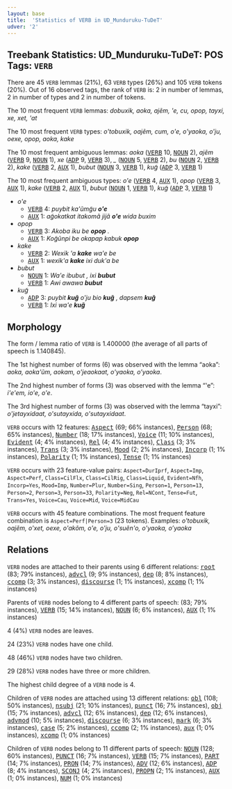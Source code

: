 ```yaml
---
layout: base
title:  'Statistics of VERB in UD_Munduruku-TuDeT'
udver: '2'
---
```


## Treebank Statistics: UD_Munduruku-TuDeT: POS Tags: `VERB`

There are 45 `VERB` lemmas (21%), 63 `VERB` types (26%) and 105 `VERB` tokens (20%).
Out of 16 observed tags, the rank of `VERB` is: 2 in number of lemmas, 2 in number of types and 2 in number of tokens.

The 10 most frequent `VERB` lemmas: <em>dobuxik, aoka, ajẽm, 'e, cu, opop, tayxi, xe, xet, 'at</em>

The 10 most frequent `VERB` types:  <em>o'tobuxik, oajẽm, cum, o'e, o'yaoka, o'ju, oexe, opop, aoka, kake</em>

The 10 most frequent ambiguous lemmas: <em>aoka</em> (<tt><a href="myu_tudet-pos-VERB.html">VERB</a></tt> 10, <tt><a href="myu_tudet-pos-NOUN.html">NOUN</a></tt> 2), <em>ajẽm</em> (<tt><a href="myu_tudet-pos-VERB.html">VERB</a></tt> 9, <tt><a href="myu_tudet-pos-NOUN.html">NOUN</a></tt> 1), <em>xe</em> (<tt><a href="myu_tudet-pos-ADP.html">ADP</a></tt> 9, <tt><a href="myu_tudet-pos-VERB.html">VERB</a></tt> 3), <em>_</em> (<tt><a href="myu_tudet-pos-NOUN.html">NOUN</a></tt> 5, <tt><a href="myu_tudet-pos-VERB.html">VERB</a></tt> 2), <em>bu</em> (<tt><a href="myu_tudet-pos-NOUN.html">NOUN</a></tt> 2, <tt><a href="myu_tudet-pos-VERB.html">VERB</a></tt> 2), <em>kake</em> (<tt><a href="myu_tudet-pos-VERB.html">VERB</a></tt> 2, <tt><a href="myu_tudet-pos-AUX.html">AUX</a></tt> 1), <em>bubut</em> (<tt><a href="myu_tudet-pos-NOUN.html">NOUN</a></tt> 3, <tt><a href="myu_tudet-pos-VERB.html">VERB</a></tt> 1), <em>kug̃</em> (<tt><a href="myu_tudet-pos-ADP.html">ADP</a></tt> 3, <tt><a href="myu_tudet-pos-VERB.html">VERB</a></tt> 1)

The 10 most frequent ambiguous types:  <em>o'e</em> (<tt><a href="myu_tudet-pos-VERB.html">VERB</a></tt> 4, <tt><a href="myu_tudet-pos-AUX.html">AUX</a></tt> 1), <em>opop</em> (<tt><a href="myu_tudet-pos-VERB.html">VERB</a></tt> 3, <tt><a href="myu_tudet-pos-AUX.html">AUX</a></tt> 1), <em>kake</em> (<tt><a href="myu_tudet-pos-VERB.html">VERB</a></tt> 2, <tt><a href="myu_tudet-pos-AUX.html">AUX</a></tt> 1), <em>bubut</em> (<tt><a href="myu_tudet-pos-NOUN.html">NOUN</a></tt> 1, <tt><a href="myu_tudet-pos-VERB.html">VERB</a></tt> 1), <em>kug̃</em> (<tt><a href="myu_tudet-pos-ADP.html">ADP</a></tt> 3, <tt><a href="myu_tudet-pos-VERB.html">VERB</a></tt> 1)


* <em>o'e</em>
  * <tt><a href="myu_tudet-pos-VERB.html">VERB</a></tt> 4: <em>puybit ka'ũmg̃u <b>o'e</b></em>
  * <tt><a href="myu_tudet-pos-AUX.html">AUX</a></tt> 1: <em>ag̃okatkat itakomã jijã <b>o'e</b> wida buxim</em>
* <em>opop</em>
  * <tt><a href="myu_tudet-pos-VERB.html">VERB</a></tt> 3: <em>Akoba iku be <b>opop</b> .</em>
  * <tt><a href="myu_tudet-pos-AUX.html">AUX</a></tt> 1: <em>Kog̃ũnpi be okapap kabuk <b>opop</b></em>
* <em>kake</em>
  * <tt><a href="myu_tudet-pos-VERB.html">VERB</a></tt> 2: <em>Wexik 'a <b>kake</b> wa'e be</em>
  * <tt><a href="myu_tudet-pos-AUX.html">AUX</a></tt> 1: <em>wexik'a <b>kake</b> ixi duk'a be</em>
* <em>bubut</em>
  * <tt><a href="myu_tudet-pos-NOUN.html">NOUN</a></tt> 1: <em>Wa'e ibubut , ixi <b>bubut</b></em>
  * <tt><a href="myu_tudet-pos-VERB.html">VERB</a></tt> 1: <em>Awi awawa <b>bubut</b></em>
* <em>kug̃</em>
  * <tt><a href="myu_tudet-pos-ADP.html">ADP</a></tt> 3: <em>puybit <b>kug̃</b> o'ju bio <b>kug̃</b> , dapsem <b>kug̃</b></em>
  * <tt><a href="myu_tudet-pos-VERB.html">VERB</a></tt> 1: <em>Ixi wa'e <b>kug̃</b></em>

## Morphology

The form / lemma ratio of `VERB` is 1.400000 (the average of all parts of speech is 1.140845).

The 1st highest number of forms (6) was observed with the lemma “aoka”: <em>aoka, aoka'ũm, aokam, o'jeaokaat, o'yaoka, o’yaoka</em>.

The 2nd highest number of forms (3) was observed with the lemma “'e”: <em>i'e'em, io'e, o'e</em>.

The 3rd highest number of forms (3) was observed with the lemma “tayxi”: <em>o'jetayxidaat, o'sutayxida, o'sutayxidaat</em>.

`VERB` occurs with 12 features: <tt><a href="myu_tudet-feat-Aspect.html">Aspect</a></tt> (69; 66% instances), <tt><a href="myu_tudet-feat-Person.html">Person</a></tt> (68; 65% instances), <tt><a href="myu_tudet-feat-Number.html">Number</a></tt> (18; 17% instances), <tt><a href="myu_tudet-feat-Voice.html">Voice</a></tt> (11; 10% instances), <tt><a href="myu_tudet-feat-Evident.html">Evident</a></tt> (4; 4% instances), <tt><a href="myu_tudet-feat-Rel.html">Rel</a></tt> (4; 4% instances), <tt><a href="myu_tudet-feat-Class.html">Class</a></tt> (3; 3% instances), <tt><a href="myu_tudet-feat-Trans.html">Trans</a></tt> (3; 3% instances), <tt><a href="myu_tudet-feat-Mood.html">Mood</a></tt> (2; 2% instances), <tt><a href="myu_tudet-feat-Incorp.html">Incorp</a></tt> (1; 1% instances), <tt><a href="myu_tudet-feat-Polarity.html">Polarity</a></tt> (1; 1% instances), <tt><a href="myu_tudet-feat-Tense.html">Tense</a></tt> (1; 1% instances)

`VERB` occurs with 23 feature-value pairs: `Aspect=DurIprf`, `Aspect=Imp`, `Aspect=Perf`, `Class=CilFlx`, `Class=CilRig`, `Class=Liquid`, `Evident=Nfh`, `Incorp=Yes`, `Mood=Imp`, `Number=Plur`, `Number=Sing`, `Person=1`, `Person=13`, `Person=2`, `Person=3`, `Person=33`, `Polarity=Neg`, `Rel=NCont`, `Tense=Fut`, `Trans=Yes`, `Voice=Cau`, `Voice=Mid`, `Voice=MidCau`

`VERB` occurs with 45 feature combinations.
The most frequent feature combination is `Aspect=Perf|Person=3` (23 tokens).
Examples: <em>o'tobuxik, oajẽm, o'xet, oexe, o'akõm, o'e, o'ju, o'suẽn'o, o'yaoka, o’yaoka</em>


## Relations

`VERB` nodes are attached to their parents using 6 different relations: <tt><a href="myu_tudet-dep-root.html">root</a></tt> (83; 79% instances), <tt><a href="myu_tudet-dep-advcl.html">advcl</a></tt> (9; 9% instances), <tt><a href="myu_tudet-dep-dep.html">dep</a></tt> (8; 8% instances), <tt><a href="myu_tudet-dep-ccomp.html">ccomp</a></tt> (3; 3% instances), <tt><a href="myu_tudet-dep-discourse.html">discourse</a></tt> (1; 1% instances), <tt><a href="myu_tudet-dep-xcomp.html">xcomp</a></tt> (1; 1% instances)

Parents of `VERB` nodes belong to 4 different parts of speech:  (83; 79% instances), <tt><a href="myu_tudet-pos-VERB.html">VERB</a></tt> (15; 14% instances), <tt><a href="myu_tudet-pos-NOUN.html">NOUN</a></tt> (6; 6% instances), <tt><a href="myu_tudet-pos-AUX.html">AUX</a></tt> (1; 1% instances)

4 (4%) `VERB` nodes are leaves.

24 (23%) `VERB` nodes have one child.

48 (46%) `VERB` nodes have two children.

29 (28%) `VERB` nodes have three or more children.

The highest child degree of a `VERB` node is 4.

Children of `VERB` nodes are attached using 13 different relations: <tt><a href="myu_tudet-dep-obl.html">obl</a></tt> (108; 50% instances), <tt><a href="myu_tudet-dep-nsubj.html">nsubj</a></tt> (21; 10% instances), <tt><a href="myu_tudet-dep-punct.html">punct</a></tt> (16; 7% instances), <tt><a href="myu_tudet-dep-obj.html">obj</a></tt> (15; 7% instances), <tt><a href="myu_tudet-dep-advcl.html">advcl</a></tt> (12; 6% instances), <tt><a href="myu_tudet-dep-dep.html">dep</a></tt> (12; 6% instances), <tt><a href="myu_tudet-dep-advmod.html">advmod</a></tt> (10; 5% instances), <tt><a href="myu_tudet-dep-discourse.html">discourse</a></tt> (6; 3% instances), <tt><a href="myu_tudet-dep-mark.html">mark</a></tt> (6; 3% instances), <tt><a href="myu_tudet-dep-case.html">case</a></tt> (5; 2% instances), <tt><a href="myu_tudet-dep-ccomp.html">ccomp</a></tt> (2; 1% instances), <tt><a href="myu_tudet-dep-aux.html">aux</a></tt> (1; 0% instances), <tt><a href="myu_tudet-dep-xcomp.html">xcomp</a></tt> (1; 0% instances)

Children of `VERB` nodes belong to 11 different parts of speech: <tt><a href="myu_tudet-pos-NOUN.html">NOUN</a></tt> (128; 60% instances), <tt><a href="myu_tudet-pos-PUNCT.html">PUNCT</a></tt> (16; 7% instances), <tt><a href="myu_tudet-pos-VERB.html">VERB</a></tt> (15; 7% instances), <tt><a href="myu_tudet-pos-PART.html">PART</a></tt> (14; 7% instances), <tt><a href="myu_tudet-pos-PRON.html">PRON</a></tt> (14; 7% instances), <tt><a href="myu_tudet-pos-ADV.html">ADV</a></tt> (12; 6% instances), <tt><a href="myu_tudet-pos-ADP.html">ADP</a></tt> (8; 4% instances), <tt><a href="myu_tudet-pos-SCONJ.html">SCONJ</a></tt> (4; 2% instances), <tt><a href="myu_tudet-pos-PROPN.html">PROPN</a></tt> (2; 1% instances), <tt><a href="myu_tudet-pos-AUX.html">AUX</a></tt> (1; 0% instances), <tt><a href="myu_tudet-pos-NUM.html">NUM</a></tt> (1; 0% instances)

